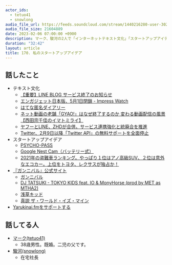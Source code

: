 ```yaml
---
actor_ids:
  - tetuo41
  - snowlong
audio_file_url: https://feeds.soundcloud.com/stream/1440216280-user-302747142-yarukinai-170-2023-02-06.mp3
audio_file_size: 21604889
date: 2023-02-06 07:00:00 +0900
description: マーク、駿河の2人で「インターネットテキスト文化」「スタートアップアイデア」「ガンニバル」などについて話しました。
duration: "32:42"
layout: article
title: 170. 私のスタートアップアイデア
---
```


## 話したこと
- テキスト文化
  - [【重要】LINE BLOG サービス終了のお知らせ](https://lineblog.me/official/archives/1062469364.html)
  - [エンガジェット日本版、5月1日閉鎖 - Impress Watch](https://www.watch.impress.co.jp/docs/news/1388525.html)
  - [はてな匿名ダイアリー](https://anond.hatelabo.jp/)
  - [ネット動画の老舗「GYAO!」はなぜ終了するのか 変わる動画配信の風景【西田宗千佳のイマトミライ】](https://www.watch.impress.co.jp/docs/series/nishida/1472194.html)
  - [ヤフーとLINE、ZHDが合併。サービス連携強化と統廃合を推進](https://news.yahoo.co.jp/articles/4ba63dccd676cc65be5183100811368ec17b1f2b)
  - [Twitter、2月9日以降「Twitter API」の無料サポートを全面停止](https://game.watch.impress.co.jp/docs/news/1475454.html)
- スタートアップアイデア
  - [PSYCHO-PASS](https://ja.wikipedia.org/wiki/PSYCHO-PASS)
  - [Google Nest Cam（バッテリー式）](https://store.google.com/jp/product/nest_cam_battery?hl=ja)
  - [2021年の盗難車ランキング。やっぱり１位はアノ高級SUV、２位は意外なエコカー。上位をトヨタ、レクサスが独占か！](https://motor-fan.jp/mf/article/65503/)
- [『ガンニバル』公式サイト](https://disneyplus.disney.co.jp/program/gannibal.html)
  - [ガンニバル](https://www.amazon.co.jp/dp/4537138815)
  - [DJ TATSUKI - TOKYO KIDS feat. IO & MonyHorse (prod by MET as MTHA2)](https://www.youtube.com/watch?v=7-4aU-0sF1k)
  - [浅草キッド](https://www.netflix.com/jp/title/81317135)
  - [真説 ザ・ワールド・イズ・マイン](https://www.amazon.co.jp/dp/B0097283OC)
- [Yarukinai.fmをサポートする](https://note.com/tetuo41/circle)

## 話してる人
- [マーク(tetuo41)](https://twitter.com/tetuo41)
  - 38歳男性。既婚。二児の父です。
- [駿河(snowlong)](https://twitter.com/_snowlong)
  - 在宅社長
